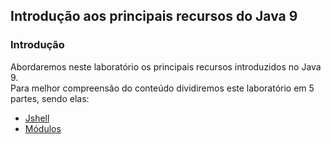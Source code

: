 ## Introdução aos principais recursos do Java 9

### Introdução
Abordaremos neste laboratório os principais recursos introduzidos no Java 9.<br/>
Para melhor compreensão do conteúdo dividiremos este laboratório em 5 partes, sendo elas:
 - [Jshell](./parte1/)
 - [Módulos](./parte2/)
<!--
 - [Reative Streams]()
 - [Pequenas modificações na linguagem]()
 - [Novos métodos classe Optional]()
 -->